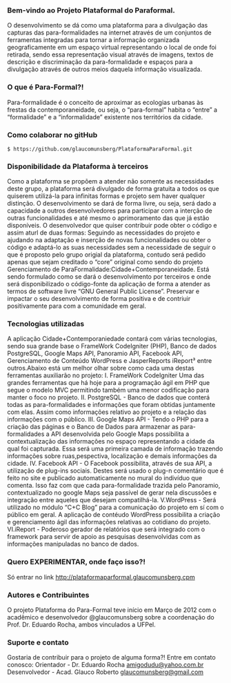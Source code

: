 ### Bem-vindo ao Projeto Plataformal do Paraformal.
O desenvolvimento se dá como uma plataforma para a divulgação das capturas das para-formalidades na internet através de um conjuntos de ferramentas integradas para tornar a informação organizada geograficamente em um espaço virtual representando o local de onde foi retirada, sendo essa representação visual através de imagens, textos de descrição e discriminação da para-formalidade e espaços para a divulgação através de outros meios daquela informação visualizada.


### O que é Para-Formal?!
Para-formalidade é o conceito de aproximar as ecologias urbanas às frestas da contemporaneidade, ou seja, o “para-formal” habita o “entre” a “formalidade” e a “informalidade” existente nos territórios da cidade.

### Como colaborar no gitHub
```
$ https://github.com/glaucomunsberg/PlataformaParaFormal.git
```

### Disponibilidade da Plataforma à terceiros
Como a plataforma se propõem a atender não somente as necessidades deste grupo, a plataforma será divulgado de forma gratuita a todos os que quiserem utilizá-la para infinitas formas e projeto sem haver qualquer distinção. O desenvolvimento se dará de forma livre, ou seja, será dado a capacidade a outros desenvolvedores para participar com a interção de outras funcionalidades e até mesmo o aprimoramento das que já estão disponíveis.
  O desenvolvedor que quiser contribuir pode obter o código e assim aturl de duas formas: Seguindo as necessidades do projeto e ajudando na adaptação e inserção de novas funcionalidades ou obter o código e adaptá-lo as suas necessidades sem a necessidade de seguir o que é proposto pelo grupo origial da plataforma, contudo será pedido apenas que sejam creditado o “core” original como sendo do projeto Gerenciamento de ParaFormalidade:Cidade+Contemporaneidade.
	Está sendo formulado como se dará o desenvolvimento por terceiros e onde será disponibilizado o código-fonte da aplicação de forma a atender as termos de software livre “GNU General Public License”. Preservar e impactar o seu desenvolvimento de forma positiva e de contriuir positivamente para com a comunidade em geral.

### Tecnologias utilizadas
A aplicação Cidade+Contemporaniedade contará com várias tecnologias, sendo sua grande base o FrameWork CodeIgniter (PHP), Banco de dados PostgreSQL, Google Maps API, Panoramio API, Facebook API, Gerenciamento de Conteúdo WordPress e JasperReports iReport³ entre outros.Abaixo está um melhor olhar sobre como cada uma destas ferramentas auxiliarão no projeto:
	I. FrameWork CodeIgniter Uma das grandes ferramentas que há hoje para a 
programação ágil em PHP que segue o modelo MVC permitindo também uma menor codificação para manter o foco no projeto.
II. PostgreSQL - Banco de dados que conterá todas as para-formalidades e informações 
que foram obtidas juntamente com elas. Assim como informações relativo ao 
projeto e a relação das informações com o público.
	III. Google Maps API - Tendo o PHP para a criação das páginas e o Banco de Dados para 
armazenar as para-formalidades a API desenvolvida pelo Google Maps possibilita 
a contextualização das informações no espaço representando a cidade da qual foi capturada. Essa será uma primeira camada de informação trazendo informações sobre ruas,pespectiva, localização e demais informações da cidade.
	IV. Facebook API - O Facebook possibilita, através de sua API, a utilização de plug-ins 
sociais. Destes será usado o plug-n comentário que é feito no site e publicado automaticamente no mural do indivíduo que comenta. Isso faz com que cada para-formalidade trazida pelo Panoramio, contextualizado no google Maps seja passível de gerar nela discussões e integração entre aqueles que desejam compatilhá-la.
	V.WordPress - Será utilizado no módulo “C+C Blog” para a comunicação do projeto em 
sí com o público em geral. A aplicação de contéudo WordPress possibilita a 
criação e gerenciamento ágil das informações relativas ao cotidiano do projeto. 
	VI.iReport - Poderoso gerador de relatórios que será integrado com o framework para 		servir de apoio as pesquisas desenvolvidas com as informações manipuladas no 
banco de dados.

### Quero EXPERIMENTAR, onde faço isso?!
  Só entrar no link http://plataformaparformal.glaucomunsberg.cpm

### Autores e Contribuintes  
 O projeto Plataforma do Para-Formal teve início em Março de 2012 com o acadêmico e desenvolvedor @glaucomunsberg sobre a coordenação do Prof. Dr. Eduardo Rocha, ambos vinculados a UFPel.

### Suporte e contato
Gostaria de contribuir para o projeto de alguma forma?!
Entre em contato conosco:
Orientador   - Dr. Eduardo Rocha    amigodudu@yahoo.com.br
Desenvolvedor - Acad. Glauco Roberto glaucomunsberg@gmail.com 

